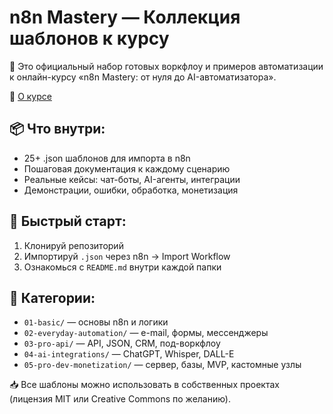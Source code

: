 # n8n Mastery — Коллекция шаблонов к курсу

🧠 Это официальный набор готовых воркфлоу и примеров автоматизации к онлайн-курсу «n8n Mastery: от нуля до AI-автоматизатора».

🔗 [О курсе](https://your-course-link)

## 📦 Что внутри:

- 25+ .json шаблонов для импорта в n8n
- Пошаговая документация к каждому сценарию
- Реальные кейсы: чат-боты, AI-агенты, интеграции
- Демонстрации, ошибки, обработка, монетизация

## 🚀 Быстрый старт:

1. Клонируй репозиторий
2. Импортируй `.json` через n8n → Import Workflow
3. Ознакомься с `README.md` внутри каждой папки

## 📁 Категории:

- `01-basic/` — основы n8n и логики
- `02-everyday-automation/` — e-mail, формы, мессенджеры
- `03-pro-api/` — API, JSON, CRM, под-воркфлоу
- `04-ai-integrations/` — ChatGPT, Whisper, DALL-E
- `05-pro-dev-monetization/` — сервер, базы, MVP, кастомные узлы

📥 Все шаблоны можно использовать в собственных проектах (лицензия MIT или Creative Commons по желанию).

